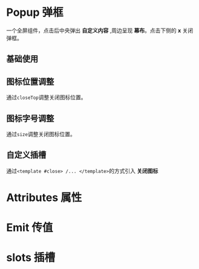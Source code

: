 <script setup>
   import demo1 from './demo1.vue'
   import demo2 from './demo2.vue'
   import demo3 from './demo3.vue'
   import demo4 from './demo4.vue'
   import Attributes from "./Attributes.vue"
   import Emits from "./Emits.vue"
   import Slots from "./Slots.vue"
</script>


# Popup 弹框
一个全屏组件，点击后中央弹出 **自定义内容** ,周边呈现 **幕布**。点击下侧的 **x** 关闭弹框。


## 基础使用
<preview-box>
<demo1 />
<preview   comName='popup' demoName='demo1' />
</preview-box>

## 图标位置调整
通过`closeTop`调整关闭图标位置。
<preview-box>
<demo2 />
<preview  comName='popup' demoName='demo2' />
</preview-box>

## 图标字号调整
通过`size`调整关闭图标位置。
<preview-box>
<demo3 />
<preview  comName='popup' demoName='demo3' />
</preview-box>

## 自定义插槽
通过`<template #close> /... </template>`的方式引入 **关闭图标**
<preview-box>
<demo4 />
<preview   comName='popup' demoName='demo4' />
</preview-box>


# Attributes 属性
<Attributes />

# Emit 传值
<Emits />

# slots 插槽
<slots />
